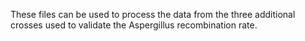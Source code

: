 These files can be used to process the data from the three additional crosses used to validate the Aspergillus recombination rate.
